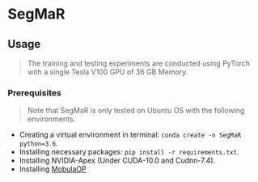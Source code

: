 # SegMaR
## Usage
> The training and testing experiments are conducted using PyTorch with a single Tesla V100 GPU of 36 GB Memory.
### Prerequisites
> Note that SegMaR is only tested on Ubuntu OS with the following environments. 
- Creating a virtual environment in terminal: `conda create -n SegMaR python=3.6`.
- Installing necessary packages: `pip install -r requirements.txt`.
- Installing NVIDIA-Apex (Under CUDA-10.0 and Cudnn-7.4).
- Installing [MobulaOP](https://github.com/wkcn/mobulaop)
